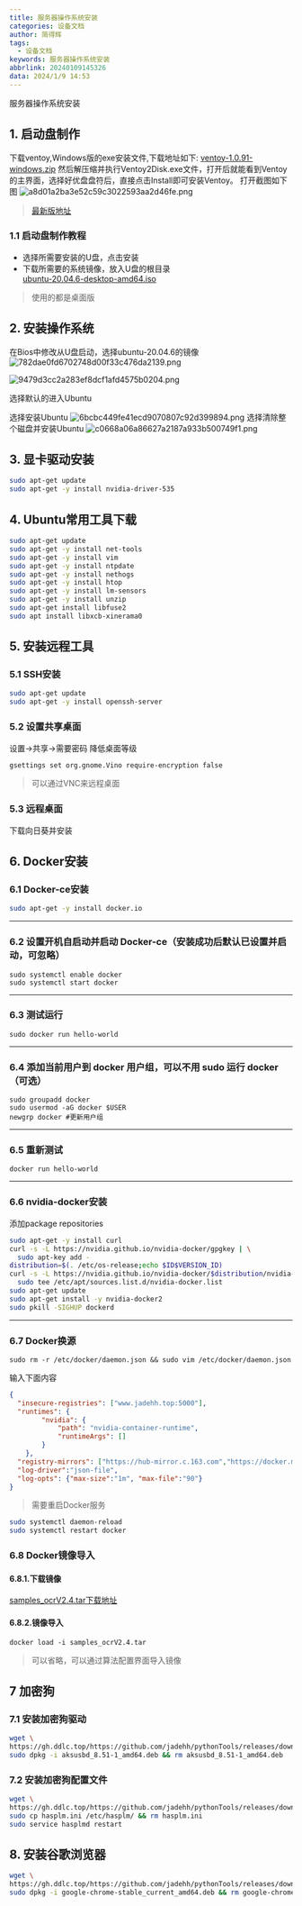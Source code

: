```yaml
---
title: 服务器操作系统安装
categories: 设备文档
author: 简得辉
tags:
  - 设备文档
keywords: 服务器操作系统安装
abbrlink: 20240109145326
data: 2024/1/9 14:53
---
```

服务器操作系统安装
## 1. 启动盘制作
下载ventoy,Windows版的exe安装文件,下载地址如下:
[ventoy-1.0.91-windows.zip](https://gh.ddlc.top/https://github.com/ventoy/Ventoy/releases/download/v1.0.91/ventoy-1.0.91-windows.zip)
然后解压缩并执行Ventoy2Disk.exe文件，打开后就能看到Ventoy的主界面，选择好优盘盘符后，直接点击Install即可安装Ventoy。
打开截图如下图
![a8d01a2ba3e52c59c3022593aa2d46fe.png](https://jadehh.github.io/blog/article/20240109145326/3d79857f535c43f5b90128084cf1945c.png)

> [最新版地址](https://www.ventoy.net/cn/download.html)

###  1.1 启动盘制作教程
* 选择所需要安装的U盘，点击安装
* 下载所需要的系统镜像，放入U盘的根目录  
[ubuntu-20.04.6-desktop-amd64.iso](https://repo.huaweicloud.com/ubuntu-releases/20.04.6/ubuntu-20.04.6-desktop-amd64.iso)
> 使用的都是桌面版


## 2. 安装操作系统
在Bios中修改从U盘启动，选择ubuntu-20.04.6的镜像
![782dae0fd6702748d00f33c476da2139.png](https://jadehh.github.io/blog/article/20240109145326/26b5066030a94ef1bc7c6ef860cbaa85.png)

![9479d3cc2a283ef8dcf1afd4575b0204.png](https://jadehh.github.io/blog/article/20240109145326/855815a816d74cd98d201a607988af19.png)

选择默认的进入Ubuntu

选择安装Ubuntu
![6bcbc449fe41ecd9070807c92d399894.png](https://jadehh.github.io/blog/article/20240109145326/c30479e8f7b147c08c774e2f28fe689e.png)
选择清除整个磁盘并安装Ubuntu
![c0668a06a86627a2187a933b500749f1.png](https://jadehh.github.io/blog/article/20240109145326/16ad32d1d447458489827ce3a45998b0.png)


## 3. 显卡驱动安装
```bash
sudo apt-get update
sudo apt-get -y install nvidia-driver-535
```


## 4. Ubuntu常用工具下载
```bash
sudo apt-get update
sudo apt-get -y install net-tools
sudo apt-get -y install vim 
sudo apt-get -y install ntpdate
sudo apt-get -y install nethogs
sudo apt-get -y install htop
sudo apt-get -y install lm-sensors
sudo apt-get -y install unzip
sudo apt-get install libfuse2
sudo apt install libxcb-xinerama0 
```

## 5. 安装远程工具
### 5.1 SSH安装
```bash
sudo apt-get update
sudo apt-get -y install openssh-server
```
### 5.2 设置共享桌面
设置->共享->需要密码
降低桌面等级
```bash
gsettings set org.gnome.Vino require-encryption false
```
> 可以通过VNC来远程桌面
### 5.3 远程桌面
下载向日葵并安装

## 6. Docker安装
### 6.1 Docker-ce安装
```bash
sudo apt-get -y install docker.io
```
---
### 6.2 设置开机自启动并启动 Docker-ce（安装成功后默认已设置并启动，可忽略）
```
sudo systemctl enable docker
sudo systemctl start docker
```
---

### 6.3 测试运行
```
sudo docker run hello-world
```
---

### 6.4 添加当前用户到 docker 用户组，可以不用 sudo 运行 docker（可选）
```
sudo groupadd docker
sudo usermod -aG docker $USER
newgrp docker #更新用户组
```
---

### 6.5 重新测试
```
docker run hello-world
```
---
### 6.6 nvidia-docker安装
添加package repositories
```bash
sudo apt-get -y install curl
curl -s -L https://nvidia.github.io/nvidia-docker/gpgkey | \
  sudo apt-key add -
distribution=$(. /etc/os-release;echo $ID$VERSION_ID)
curl -s -L https://nvidia.github.io/nvidia-docker/$distribution/nvidia-docker.list | \
  sudo tee /etc/apt/sources.list.d/nvidia-docker.list
sudo apt-get update
sudo apt-get install -y nvidia-docker2
sudo pkill -SIGHUP dockerd
```
---
### 6.7 Docker换源

```
sudo rm -r /etc/docker/daemon.json && sudo vim /etc/docker/daemon.json
```
输入下面内容
```json
{
  "insecure-registries": ["www.jadehh.top:5000"],
  "runtimes": {
        "nvidia": {
            "path": "nvidia-container-runtime",
            "runtimeArgs": []
        }
    },
  "registry-mirrors": ["https://hub-mirror.c.163.com","https://docker.mirrors.ustc.edu.cn"],
  "log-driver":"json-file",
  "log-opts": {"max-size":"1m", "max-file":"90"}
}
```
> 需要重启Docker服务
```bash
sudo systemctl daemon-reload
sudo systemctl restart docker
```
### 6.8 Docker镜像导入

#### 6.8.1.下载镜像
[samples_ocrV2.4.tar下载地址](https://uvonsqacl2.feishu.cn/file/boxcns6IuK6dw9jWjh4O20ysHef)

#### 6.8.2.镜像导入
```
docker load -i samples_ocrV2.4.tar
```


> 可以省略，可以通过算法配置界面导入镜像


## 7 加密狗


### 7.1 安装加密狗驱动
```bash
wget \
https://gh.ddlc.top/https://github.com/jadehh/pythonTools/releases/download/JadeV1.9.7/aksusbd_8.51-1_amd64.deb
sudo dpkg -i aksusbd_8.51-1_amd64.deb && rm aksusbd_8.51-1_amd64.deb

```

### 7.2 安装加密狗配置文件

```bash
wget \
https://gh.ddlc.top/https://github.com/jadehh/pythonTools/releases/download/JadeV1.9.7/hasplm.ini
sudo cp hasplm.ini /etc/hasplm/ && rm hasplm.ini
sudo service hasplmd restart
```


## 8. 安装谷歌浏览器

```bash
wget \
https://gh.ddlc.top/https://github.com/jadehh/pythonTools/releases/download/JadeV1.9.7/google-chrome-stable_current_amd64.deb
sudo dpkg -i google-chrome-stable_current_amd64.deb && rm google-chrome-stable_current_amd64.deb
```
